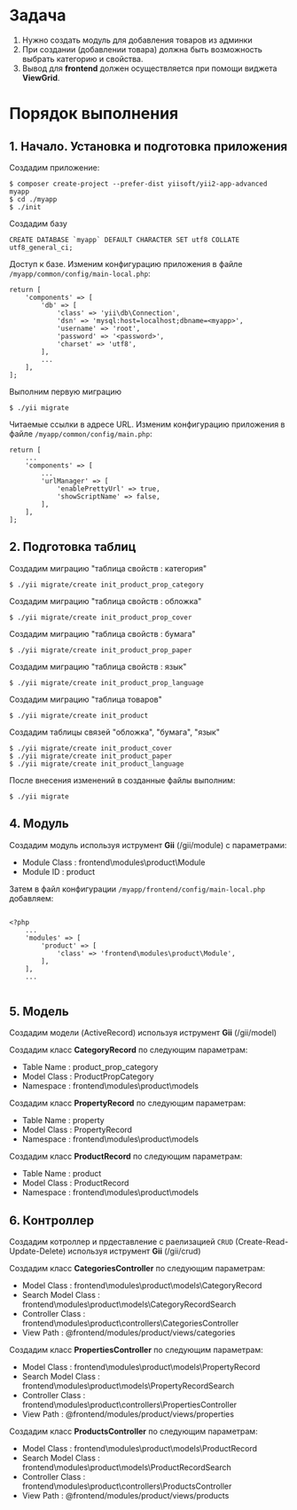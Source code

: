 Задача
===============================

1. Нужно создать модуль для добавления товаров из админки
2. При создании (добавлении товара) должна быть возможность выбрать категорию и свойства.
3. Вывод для **frontend** должен осуществляется при помощи виджета **ViewGrid**.

# Порядок выполнения

## 1. Начало. Установка и подготовка приложения

Создадим приложение:

```
$ composer create-project --prefer-dist yiisoft/yii2-app-advanced myapp
$ cd ./myapp
$ ./init
```

Создадим базу


```
CREATE DATABASE `myapp` DEFAULT CHARACTER SET utf8 COLLATE utf8_general_ci;
```

Доступ к базе. Изменим конфигурацию приложения в файле `/myapp/common/config/main-local.php`:

```
return [
    'components' => [
        'db' => [
            'class' => 'yii\db\Connection',
            'dsn' => 'mysql:host=localhost;dbname=<myapp>',
            'username' => 'root',
            'password' => '<password>',
            'charset' => 'utf8',
        ],
        ...
    ],
];
```





Выполним первую миграцию

```
$ ./yii migrate
```

Читаемые ссылки в адресе URL. Изменим конфигурацию приложения в файле `/myapp/common/config/main.php`:


```
return [
    ...
    'components' => [
        ...
        'urlManager' => [
            'enablePrettyUrl' => true,
            'showScriptName' => false,
        ],
    ],
];
```

## 2. Подготовка таблиц

Создадим миграцию "таблица свойств : категория"


```
$ ./yii migrate/create init_product_prop_category
```

Создадим миграцию "таблица свойств : обложка"

```
$ ./yii migrate/create init_product_prop_cover
```

Создадим миграцию "таблица свойств : бумага"

```
$ ./yii migrate/create init_product_prop_paper
```

Создадим миграцию "таблица свойств : язык"

```
$ ./yii migrate/create init_product_prop_language
```

Создадим миграцию "таблица товаров"

```
$ ./yii migrate/create init_product
```

Создадим таблицы связей "обложка", "бумага", "язык"

```
$ ./yii migrate/create init_product_cover
$ ./yii migrate/create init_product_paper
$ ./yii migrate/create init_product_language
```

После внесения изменений в созданные файлы выполним:

```
$ ./yii migrate
```


## 4. Модуль

Создадим модуль используя иструмент **Gii** (/gii/module) с параметрами:

* Module Class : frontend\modules\product\Module
* Module ID :  product

Затем в файл конфигурации `/myapp/frontend/config/main-local.php` добавляем:

```

<?php
    ...
    'modules' => [
        'product' => [
            'class' => 'frontend\modules\product\Module',
        ],
    ],
    ...


```


## 5. Модель

Создадим модели (ActiveRecord) используя иструмент **Gii** (/gii/model)

Создадим класс **CategoryRecord** по следующим параметрам:

* Table Name : product_prop_category
* Model Class : ProductPropCategory
* Namespace : frontend\modules\product\models

Создадим класс **PropertyRecord** по следующим параметрам:

* Table Name : property
* Model Class : PropertyRecord
* Namespace : frontend\modules\product\models

Создадим класс **ProductRecord** по следующим параметрам:

* Table Name : product
* Model Class : ProductRecord
* Namespace : frontend\modules\product\models


## 6. Контроллер

Создадим котроллер и прдеставление с раелизацией `CRUD` (Create-Read-Update-Delete) используя иструмент **Gii** (/gii/crud)

Создадим класс **CategoriesController** по следующим параметрам:

* Model Class : frontend\modules\product\models\CategoryRecord
* Search Model Class : frontend\modules\product\models\CategoryRecordSearch
* Controller Class : frontend\modules\product\controllers\CategoriesController
* View Path : @frontend/modules/product/views/categories

Создадим класс **PropertiesController** по следующим параметрам:

* Model Class : frontend\modules\product\models\PropertyRecord
* Search Model Class : frontend\modules\product\models\PropertyRecordSearch
* Controller Class : frontend\modules\product\controllers\PropertiesController
* View Path : @frontend/modules/product/views/properties

Создадим класс **ProductsController** по следующим параметрам:

* Model Class : frontend\modules\product\models\ProductRecord
* Search Model Class : frontend\modules\product\models\ProductRecordSearch
* Controller Class : frontend\modules\product\controllers\ProductsController
* View Path : @frontend/modules/product/views/products



